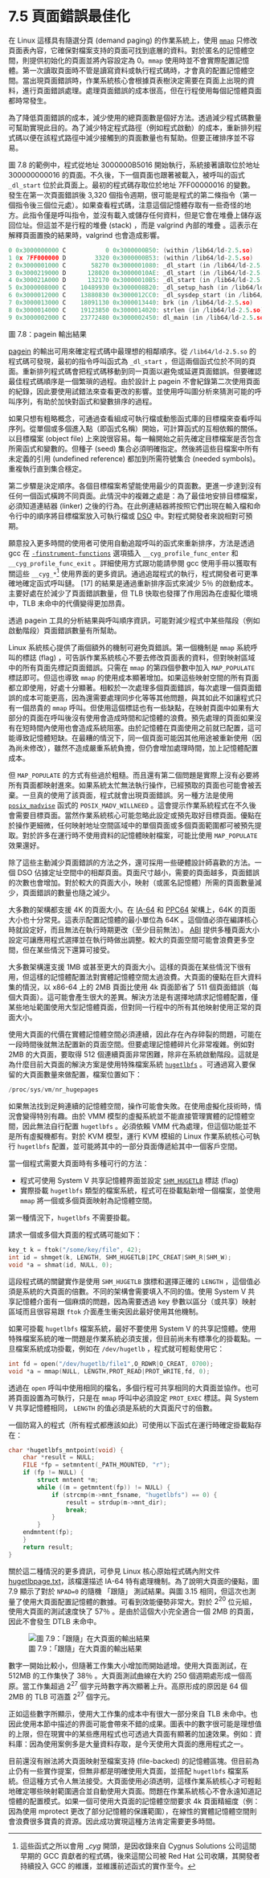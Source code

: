 # 7.5 頁面錯誤最佳化

在 Linux 這樣具有隨選分頁 (demand paging) 的作業系統上，使用 [`mmap`](https://www.man7.org/linux/man-pages/man2/mmap.2.html) 只修改頁面表內容，它確保對檔案支持的頁面可找到底層的資料。對於匿名的記憶體空間，則提供初始化的頁面並將內容設定為 0。`mmap` 使用時並不會實際配置記憶體。第一次讀取頁面時不管是讀寫資料或執行程式碼時，才會真的配置記憶體空間。當出現頁面錯誤時，作業系統核心會根據頁表樹決定需要在頁面上出現的資料，進行頁面錯誤處理。處理頁面錯誤的成本很高，但在行程使用每個記憶體頁面都時常發生。

為了降低頁面錯誤的成本，減少使用的總頁面數是個好方法。透過減少程式碼數量可幫助實現此目的。為了減少特定程式路徑（例如程式啟動）的成本，重新排列程式碼以便在該程式路徑中減少接觸到的頁面數量也有幫助。但要正確排序並不容易。

圖 7.8 的範例中，程式從地址 3000000B5016 開始執行，系統接著讀取位於地址 300000000016 的頁面。不久後，下一個頁面也跟著被載入，被呼叫的函式 `_dl_start` 位於此頁面上。最初的程式碼存取位於地址 7FF00000016 的變數。發生在第一次頁面錯誤後 3,320 個指令週期，很可能是程式的第二條指令（第一個指令後三個位元處）。如果查看程式碼，注意這個記憶體存取有一些奇怪的地方。此指令僅是呼叫指令，並沒有載入或儲存任何資料，但是它會在堆疊上儲存返回位址。但這並不是行程的堆疊 (stack) ，而是 valgrind 內部的堆疊 。這表示在解釋頁面置換的結果時，valgrind 也會造成影響。

```c
0 0x3000000000 C           0 0x3000000B50: (within /lib64/ld-2.5.so)
1 0x 7FF000000 D        3320 0x3000000B53: (within /lib64/ld-2.5.so)
2 0x3000001000 C       58270 0x3000001080: _dl_start (in /lib64/ld-2.5.so)
3 0x3000219000 D      128020 0x30000010AE: _dl_start (in /lib64/ld-2.5.so)
4 0x300021A000 D      132170 0x30000010B5: _dl_start (in /lib64/ld-2.5.so)
5 0x3000008000 C    10489930 0x3000008B20: _dl_setup_hash (in /lib64/ld-2.5.so)
6 0x3000012000 C    13880830 0x3000012CC0: _dl_sysdep_start (in /lib64/ld-2.5.so)
7 0x3000013000 C    18091130 0x3000013440: brk (in /lib64/ld-2.5.so)
8 0x3000014000 C    19123850 0x3000014020: strlen (in /lib64/ld-2.5.so)
9 0x3000002000 C    23772480 0x3000002450: dl_main (in /lib64/ld-2.5.so)
```
圖 7.8：pagein 輸出結果

[pagein](https://manpages.ubuntu.com/manpages/jammy/man1/pagein.1.html) 的輸出可用來確定程式碼中最理想的相鄰順序。從 `/lib64/ld-2.5.so` 的程式碼可發現，最初的指令呼叫函式為 `_dl_start` ，但這兩個函式位於不同的頁面。重新排列程式碼會把程式碼移動到同一頁面以避免或延遲頁面錯誤。但要確認最佳程式碼順序是一個繁瑣的過程。由於設計上 pagein 不會紀錄第二次使用頁面的紀錄，因此要使用試錯法來查看更改的影響。並使用呼叫圖分析來猜測可能的呼叫序列，有助於加快對函式和變數排序的過程。

如果只想有粗略概念，可通過查看組成可執行檔或動態函式庫的目標檔來查看呼叫序列。從單個或多個進入點（即函式名稱）開始，可計算函式的互相依賴的關係。以目標檔案 (object file) 上來說很容易。每一輪開始之前先確定目標檔案是否包含所需函式和變數的。但種子 (seed) 集合必須明確指定。然後將這些目檔案中所有未定義的引用 (undefined reference) 都加到所需符號集合 (needed symbols)。重複執行直到集合穩定。

第二步驟是決定順序。各個目標檔案希望能使用最少的頁面數。更進一步達到沒有任何一個函式橫跨不同頁面。此情況中的複雜之處是：為了最佳地安排目標檔案，必須知道連結器 (linker) 之後的行為。在此例連結器將按照它們出現在輸入檔和命令行中的順序將目標檔案放入可執行檔或 [DSO](https://en.wikipedia.org/wiki/Dynamic_linker) 中。對程式開發者來說相對可預期。

願意投入更多時間的使用者可使用自動追蹤呼叫的函式來重新排序，方法是透過 gcc 在 [`-finstrument-functions`](https://gcc.gnu.org/onlinedocs/gcc/Instrumentation-Options.html) 選項插入 `__cyg_profile_func_enter` 和 `__cyg_profile_func_exit` 。詳細使用方式跟功能請參閱 gcc 使用手冊以獲取有關這些 `__cyg_*`[^譯註] 使用界面的更多資訊。通過追蹤程式的執行，程式開發者可更準確地確定函式呼叫鏈。 [17] 的結果是通過重新排序函式來減少 5％ 的啟動成本。主要好處在於減少了頁面錯誤數量，但 TLB 快取也發揮了作用因為在虛擬化環境中，TLB 未命中的代價變得更加昂貴。

透過 pagein 工具的分析結果與呼叫順序資訊，可能對減少程式中某些階段（例如啟動階段）頁面錯誤數量有所幫助。

Linux 系統核心提供了兩個額外的機制可避免頁錯誤。第一個機制是 `mmap` 系統呼叫的標誌 (flag) ，可告訴作業系統核心不要去修改頁面表的資料，但對映射區域中的所有頁面先標記頁面錯誤。只需在 `mmap` 的第四個參數中加入 `MAP_POPULATE` 標誌即可。但這也導致 `mmap` 的使用成本顯著增加。如果這些映射空間的所有頁面都立即使用，好處十分顯著。相較於一次處理多個頁面錯誤，每次處理一個頁面錯誤的成本可能更高，因為還需要處理同步化等等其他問題，與其如此不如讓程式只有一個昂貴的 `mmap` 呼叫。但使用這個標誌也有一些缺點，在映射頁面中如果有大部分的頁面在呼叫後沒有使用會造成時間和記憶體的浪費。預先處理的頁面如果沒有在短時間內使用也會造成系統阻塞。由於記憶體在頁面使用之前就已配置，這可能導致記憶體短缺。在最糟的情況下，同一個頁面可能因其他用途被重新使用（因為尚未修改），雖然不造成嚴重系統負擔，但仍會增加處理時間，加上記憶體配置成本。

但 `MAP_POPULATE` 的方式有些過於粗糙。而且還有第二個問題是實際上沒有必要將所有頁面都映射進來。如果系統太忙無法執行操作，已經預取的頁面也可能會被丟棄。一旦真的使用了該頁面，程式就會出現頁面錯誤。另一種方法是使用 [`posix_madvise`](https://man7.org/linux/man-pages/man3/posix_madvise.3.html) 函式的 `POSIX_MADV_WILLNEED` 。這會提示作業系統程式在不久後會需要目標頁面。當然作業系統核心可能忽略此設定或預先取好目標頁面。優點在於操作更細微，任何映射地址空間區域中的單個頁面或多個頁面範圍都可被預先提取。對於許多在運行時不使用資料的記憶體映射檔案，可能比使用 `MAP_POPULATE` 效果還好。

除了這些主動減少頁面錯誤的方法之外，還可採用一些硬體設計師喜歡的方法。一個 DSO 佔據定址空間中的相鄰頁面。頁面尺寸越小，需要的頁面越多，頁面錯誤的次數也會增加。對於較大的頁面大小，映射（或匿名記憶體）所需的頁面數量減少，頁面錯誤的數量也隨之減少。

大多數的架構都支援 4K 的頁面大小。在 [IA-64](http://refspecs.linux-foundation.org/IA64-softdevman-vol2.pdf) 和 [PPC64](https://zh.wikipedia.org/zh-tw/Ppc64) 架構上，64K 的頁面大小也十分常見。這表示配置記憶體的最小單位為 64K 。這個值必須在編譯核心時就設定好，而且無法在執行時期更改（至少目前無法）。 [ABI](https://en.wikipedia.org/wiki/Application_binary_interface) 提供多種頁面大小設定可讓應用程式選擇並在執行時做出調整。較大的頁面空間可能會浪費更多空間，但在某些情況下還算可接受。

大多數架構還支援 1MB 或甚至更大的頁面大小。這樣的頁面在某些情況下很有用，但這樣的記憶體配置法對實體記憶體空間太過浪費。大頁面的優點在巨大資料集的情況，以 x86-64 上的 2MB 頁面比使用 4k 頁面節省了 511 個頁面錯誤（每個大頁面）。這可能會產生很大的差異。解決方法是有選擇地請求記憶體配置，僅某些地址範圍使用大型記憶體頁面，但對同一行程中的所有其他映射使用正常的頁面大小。

使用大頁面的代價在實體記憶體空間必須連續，因此存在內存碎裂的問題，可能在一段時間後就無法配置新的頁面空間。但要處理記憶體碎片化非常複雜。例如對 2MB 的大頁面，要取得 512 個連續頁面非常困難，除非在系統啟動階段。這就是為什麼目前大頁面的解決方案是使用特殊檔案系統 [`hugetlbfs`](https://www.kernel.org/doc/html/latest/admin-guide/mm/hugetlbpage.html) 。可通過寫入要保留的大頁面數量來做配置，檔案位置如下：

```c
/proc/sys/vm/nr_hugepages
```

如果無法找到足夠連續的記憶體空間，操作可能會失敗。在使用虛擬化技術時，情況會變得特別有趣。由於 VMM 模型的虛擬系統並不能直接管理實體的記憶體空間，因此無法自行配置 `hugetlbfs` 。必須依賴 VMM 代為處理，但這個功能並不是所有虛擬機都有。對於 KVM 模型，運行 KVM 模組的 Linux 作業系統核心可執行 `hugetlbfs` 配置，並可能將其中的一部分頁面傳遞給其中一個客戶空間。

當一個程式需要大頁面時有多種可行的方法：

-  程式可使用 System V 共享記憶體界面並設定 [`SHM_HUGETLB`](https://man7.org/linux/man-pages/man2/shmget.2.html) 標誌 (flag) 
-  實際掛載 `hugetlbfs` 類型的檔案系統，程式可在掛載點新增一個檔案，並使用 `mmap` 將一個或多個頁面映射為記憶體空間。

第一種情況下，`hugetlbfs` 不需要掛載。

請求一個或多個大頁面的程式碼可能如下：

```c
key_t k = ftok("/some/key/file", 42);
int id = shmget(k, LENGTH, SHM_HUGETLB|IPC_CREAT|SHM_R|SHM_W);
void *a = shmat(id, NULL, 0);
```

這段程式碼的關鍵實作是使用 `SHM_HUGETLB` 旗標和選擇正確的 `LENGTH` ，這個值必須是系統的大頁面的倍數。不同的架構會需要填入不同的值。使用 System V 共享記憶體介面有一個麻煩的問題，因為需要透過 key 參數以區分（或共享）映射區域而且很容易跟 `ftok` 介面產生衝突因此最好使用其他機制。

如果可掛載 `hugetlbfs` 檔案系統，最好不要使用 System V 的共享記憶體。使用特殊檔案系統的唯一問題是作業系統必須支援，但目前尚未有標準化的掛載點。一旦檔案系統成功掛載，例如在 `/dev/hugetlb` ，程式就可輕鬆使用它：

```c
int fd = open("/dev/hugetlb/file1",O_RDWR|O_CREAT, 0700);
void *a = mmap(NULL, LENGTH,PROT_READ|PROT_WRITE,fd, 0);
```

透過在 `open` 呼叫中使用相同的檔名，多個行程可共享相同的大頁面並協作。也可將頁面設置為可執行，只是在 `mmap` 呼叫中必須設定 `PROT_EXEC`  標誌。與 System V 共享記憶體相同， `LENGTH` 的值必須是系統的大頁面尺寸的倍數。

一個防寫入的程式（所有程式都應該如此）可使用以下函式在運行時確定掛載點存在：

```c
char *hugetlbfs_mntpoint(void) {
    char *result = NULL;
    FILE *fp = setmntent(_PATH_MOUNTED, "r");
    if (fp != NULL) {
        struct mntent *m;
        while ((m = getmntent(fp)) != NULL) {
            if (strcmp(m->mnt_fsname, "hugetlbfs") == 0) {
                result = strdup(m->mnt_dir);
                break;
            }
        }
    endmntent(fp);
    }
    return result;
}
```

關於這二種情況的更多資訊，可參見 Linux 核心原始程式碼內附文件 [hugetlbpage.txt](https://www.kernel.org/doc/Documentation/vm/hugetlbpage.txt)，該檔還描述 IA-64 特有處理機制。為了說明大頁面的優點，圖 7.9 顯示了對於 `NPAD=0` 的隨機 「跟隨」 測試結果。與圖 3.15 相同，但這次也測量了使用大頁面配置記憶體的數據。可看到效能優勢非常大。對於 $2^{20}$ 位元組，使用大頁面的測試速度快了 57％ 。是由於這個大小完全適合一個 2MB 的頁面，因此不會發生 DTLB 未命中。

<figure>
  <img src="../assets/figure-7.9.png" alt="圖 7.9：「跟隨」在大頁面的輸出結果">
  <figcaption>圖 7.9：「跟隨」在大頁面的輸出結果</figcaption>
</figure>

數字一開始比較小，但隨著工作集大小增加而開始遞增。使用大頁面測試，在 512MB 的工作集快了 38％ 。大頁面測試曲線在大約 250 個週期處形成一個高原。當工作集超過 $2^{27}$ 個字元時數字再次顯著上升。高原形成的原因是 64 個 2MB 的 TLB 可涵蓋 $2^{27}$ 個字元。

正如這些數字所顯示，使用大工作集的成本中有很大一部分來自 TLB 未命中。也因此使用本節中描述的界面可能會帶來不錯的成果。圖表中的數字很可能是理想值的上限，但在現實中的某些應用程式也可透過大頁面有顯著的加速效果。例如：資料庫：因為使用案例多是大量資料存取，是今天使用大頁面的應用程式之一。

目前還沒有辦法將大頁面映射至檔案支持 (file-backed) 的記憶體區塊。但目前為止仍有一些實作提案，但無非都是明確使用大頁面，並搭配 `hugetlbfs` 檔案系統。但這種方式令人無法接受。大頁面使用必須透明，這樣作業系統核心才可輕鬆地確定哪些映射範圍適合並自動使用大頁面。問題在作業系統核心不會永遠知道記憶體的配置模式。如果一個可使用大頁面的記憶體空間要求 4k 頁面精細度（例：因為使用 mprotect 更改了部分記憶體的保護範圍），在線性的實體記憶體空間則會浪費很多寶貴的資源。因此成功實現這種方法肯定需要更多時間。

[^譯註]: 這些函式之所以會用 __cyg_ 開頭，是因收錄來自 Cygnus Solutions 公司這間早期的 GCC 貢獻者的程式碼，後來這間公司被 Red Hat 公司收購，其開發者持續投入 GCC 的維護，並維護前述函式的實作至今。
